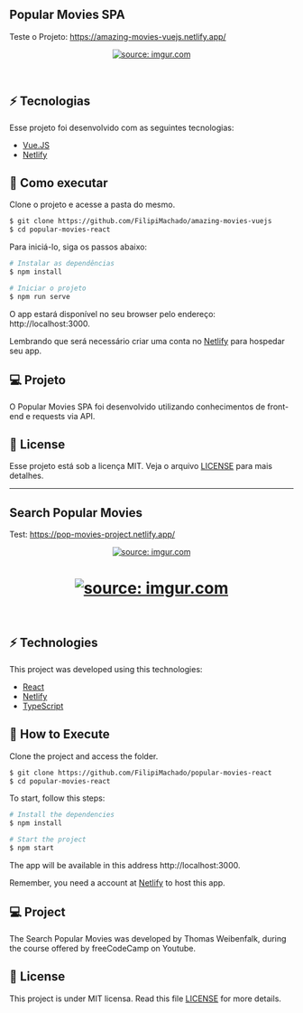 <h2>Popular Movies SPA</h2>

Teste o Projeto: https://amazing-movies-vuejs.netlify.app/

<p align="center">
  <a href="https://imgur.com/ENAsm3s"><img src="https://imgur.com/ENAsm3s" title="source: imgur.com" /></a>
</p>

<br>

## ⚡ Tecnologias

Esse projeto foi desenvolvido com as seguintes tecnologias:

- [Vue.JS](https://vuejs.org/)
- [Netlify](https://www.netlify.com/)

## 🚀 Como executar

Clone o projeto e acesse a pasta do mesmo.

```bash
$ git clone https://github.com/FilipiMachado/amazing-movies-vuejs
$ cd popular-movies-react
```

Para iniciá-lo, siga os passos abaixo:
```bash
# Instalar as dependências
$ npm install

# Iniciar o projeto
$ npm run serve
```
O app estará disponível no seu browser pelo endereço: http://localhost:3000.

Lembrando que será necessário criar uma conta no [Netlify](https://www.netlify.com/) para hospedar seu app.

## 💻 Projeto

O Popular Movies SPA foi desenvolvido utilizando conhecimentos de front-end e requests via API.                                                                                                          
## 📝 License

Esse projeto está sob a licença MIT. Veja o arquivo [LICENSE](LICENSE.md) para mais detalhes.

<hr>

<h2>Search Popular Movies</h2>

Test: https://pop-movies-project.netlify.app/

<p align="center">
  <a href="https://imgur.com/57PbV3f"><img src="https://i.imgur.com/57PbV3f.png" title="source: imgur.com" /></a>
</p>
<h1 align="center">
    <a href="https://imgur.com/j8XYwDk"><img src="https://i.imgur.com/j8XYwDk.png" title="source: imgur.com" /></a>
</h1>

<br>

## ⚡ Technologies

This project was developed using this technologies:

- [React](https://reactjs.org)
- [Netlify](https://www.netlify.com/)
- [TypeScript](https://www.typescriptlang.org/)

## 🚀 How to Execute

Clone the project and access the folder.

```bash
$ git clone https://github.com/FilipiMachado/popular-movies-react
$ cd popular-movies-react
```

To start, follow this steps:
```bash
# Install the dependencies
$ npm install

# Start the project
$ npm start
```
The app will be available in this address http://localhost:3000.

Remember, you need a account at [Netlify](https://www.netlify.com/) to host this app.

## 💻 Project

The Search Popular Movies was developed by Thomas Weibenfalk, during the course offered by freeCodeCamp on Youtube.                                                                                                           
## 📝 License

This project is under MIT licensa. Read this file [LICENSE](LICENSE.md) for more details.
